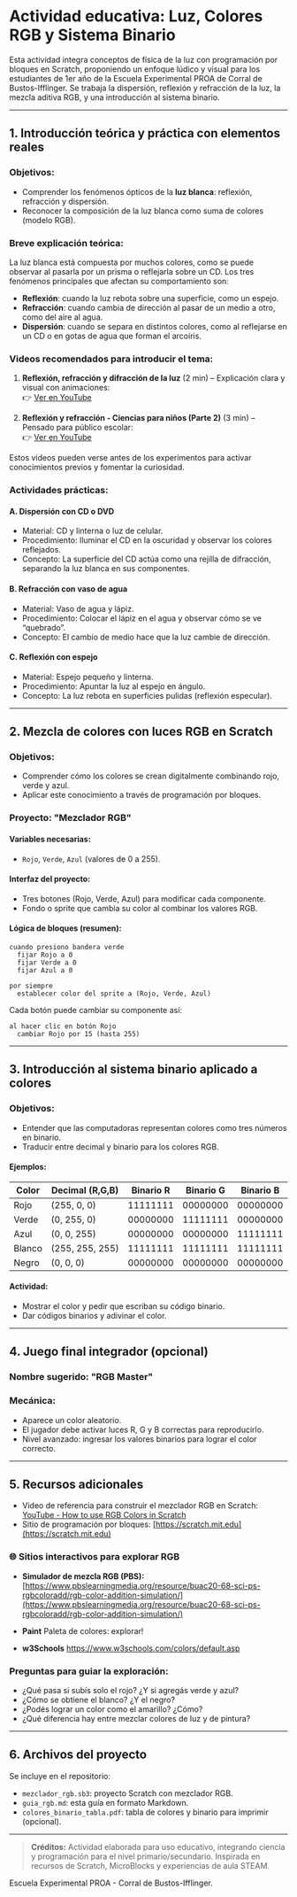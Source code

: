 # Actividad educativa: Luz, Colores RGB y Sistema Binario

Esta actividad integra conceptos de física de la luz con programación por bloques en Scratch, proponiendo un enfoque lúdico y visual para los estudiantes de 1er año de la Escuela Experimental PROA de Corral de Bustos-Ifflinger. Se trabaja la dispersión, reflexión y refracción de la luz, la mezcla aditiva RGB, y una introducción al sistema binario.

---

## 1. Introducción teórica y práctica con elementos reales

### Objetivos:

- Comprender los fenómenos ópticos de la **luz blanca**: reflexión, refracción y dispersión.
- Reconocer la composición de la luz blanca como suma de colores (modelo RGB).

### Breve explicación teórica:

La luz blanca está compuesta por muchos colores, como se puede observar al pasarla por un prisma o reflejarla sobre un CD. Los tres fenómenos principales que afectan su comportamiento son:

- **Reflexión**: cuando la luz rebota sobre una superficie, como un espejo.
- **Refracción**: cuando cambia de dirección al pasar de un medio a otro, como del aire al agua.
- **Dispersión**: cuando se separa en distintos colores, como al reflejarse en un CD o en gotas de agua que forman el arcoíris.

### Videos recomendados para introducir el tema:

1. **Reflexión, refracción y difracción de la luz** (2 min) – Explicación clara y visual con animaciones:\
   👉 [Ver en YouTube](https://www.youtube.com/watch?v=PFdowtChLCY)

2. **Reflexión y refracción - Ciencias para niños (Parte 2)** (3 min) – Pensado para público escolar:\
   👉 [Ver en YouTube](https://www.youtube.com/watch?v=6hhm552J_yI)

Estos videos pueden verse antes de los experimentos para activar conocimientos previos y fomentar la curiosidad.

### Actividades prácticas:

#### A. Dispersión con CD o DVD

- Material: CD y linterna o luz de celular.
- Procedimiento: Iluminar el CD en la oscuridad y observar los colores reflejados.
- Concepto: La superficie del CD actúa como una rejilla de difracción, separando la luz blanca en sus componentes.

#### B. Refracción con vaso de agua

- Material: Vaso de agua y lápiz.
- Procedimiento: Colocar el lápiz en el agua y observar cómo se ve “quebrado”.
- Concepto: El cambio de medio hace que la luz cambie de dirección.

#### C. Reflexión con espejo

- Material: Espejo pequeño y linterna.
- Procedimiento: Apuntar la luz al espejo en ángulo.
- Concepto: La luz rebota en superficies pulidas (reflexión especular).

---

## 2. Mezcla de colores con luces RGB en Scratch

### Objetivos:

- Comprender cómo los colores se crean digitalmente combinando rojo, verde y azul.
- Aplicar este conocimiento a través de programación por bloques.

### Proyecto: "Mezclador RGB"

#### Variables necesarias:

- `Rojo`, `Verde`, `Azul` (valores de 0 a 255).

#### Interfaz del proyecto:

- Tres botones (Rojo, Verde, Azul) para modificar cada componente.
- Fondo o sprite que cambia su color al combinar los valores RGB.

#### Lógica de bloques (resumen):

```scratch
cuando presiono bandera verde
  fijar Rojo a 0
  fijar Verde a 0
  fijar Azul a 0

por siempre
  establecer color del sprite a (Rojo, Verde, Azul)
```

Cada botón puede cambiar su componente así:

```scratch
al hacer clic en botón Rojo
  cambiar Rojo por 15 (hasta 255)
```

---

## 3. Introducción al sistema binario aplicado a colores

### Objetivos:

- Entender que las computadoras representan colores como tres números en binario.
- Traducir entre decimal y binario para los colores RGB.

#### Ejemplos:

| Color  | Decimal (R,G,B) | Binario R | Binario G | Binario B |
| ------ | --------------- | --------- | --------- | --------- |
| Rojo   | (255, 0, 0)     | 11111111  | 00000000  | 00000000  |
| Verde  | (0, 255, 0)     | 00000000  | 11111111  | 00000000  |
| Azul   | (0, 0, 255)     | 00000000  | 00000000  | 11111111  |
| Blanco | (255, 255, 255) | 11111111  | 11111111  | 11111111  |
| Negro  | (0, 0, 0)       | 00000000  | 00000000  | 00000000  |

#### Actividad:

- Mostrar el color y pedir que escriban su código binario.
- Dar códigos binarios y adivinar el color.

---

## 4. Juego final integrador (opcional)

### Nombre sugerido: "RGB Master"

### Mecánica:

- Aparece un color aleatorio.
- El jugador debe activar luces R, G y B correctas para reproducirlo.
- Nivel avanzado: ingresar los valores binarios para lograr el color correcto.

---

## 5. Recursos adicionales

- Video de referencia para construir el mezclador RGB en Scratch: [YouTube - How to use RGB Colors in Scratch](https://www.youtube.com/watch?v=kzdal8cSgf8)
- Sitio de programación por bloques: [https://scratch.mit.edu](https://scratch.mit.edu)

### 🌐 Sitios interactivos para explorar RGB

- **Simulador de mezcla RGB (PBS):** [https://www.pbslearningmedia.org/resource/buac20-68-sci-ps-rgbcoloradd/rgb-color-addition-simulation/](https://www.pbslearningmedia.org/resource/buac20-68-sci-ps-rgbcoloradd/rgb-color-addition-simulation/)

- **Paint** Paleta de colores: explorar! 

- **w3Schools** https://www.w3schools.com/colors/default.asp

### Preguntas para guiar la exploración:

- ¿Qué pasa si subís solo el rojo? ¿Y si agregás verde y azul?
- ¿Cómo se obtiene el blanco? ¿Y el negro?
- ¿Podés lograr un color como el amarillo? ¿Cómo?
- ¿Qué diferencia hay entre mezclar colores de luz y de pintura?

---

## 6. Archivos del proyecto

Se incluye en el repositorio:

- `mezclador_rgb.sb3`: proyecto Scratch con mezclador RGB.
- `guia_rgb.md`: esta guía en formato Markdown.
- `colores_binario_tabla.pdf`: tabla de colores y binario para imprimir (opcional).

---

> **Créditos:** Actividad elaborada para uso educativo, integrando ciencia y programación para el nivel primario/secundario. Inspirada en recursos de Scratch, MicroBlocks y experiencias de aula STEAM.

Escuela Experimental PROA - Corral de Bustos-Ifflinger.

